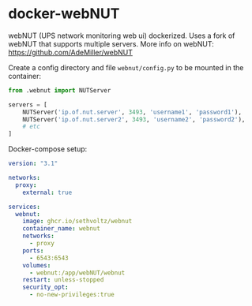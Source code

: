 # docker-webNUT

webNUT (UPS network monitoring web ui) dockerized. Uses a fork of webNUT that supports multiple servers. More info on webNUT: https://github.com/AdeMiller/webNUT

Create a config directory and file `webnut/config.py` to be mounted in the container:

```python
from .webnut import NUTServer

servers = [
    NUTServer('ip.of.nut.server', 3493, 'username1', 'password1'),
    NUTServer('ip.of.nut.server2', 3493, 'username2', 'password2'),
    # etc
]
```

Docker-compose setup:

```yaml
version: "3.1"

networks:
  proxy:
    external: true

services:
  webnut:
    image: ghcr.io/sethvoltz/webnut
    container_name: webnut
    networks:
      - proxy
    ports:
      - 6543:6543
    volumes:
      - webnut:/app/webNUT/webnut
    restart: unless-stopped
    security_opt:
      - no-new-privileges:true
```
